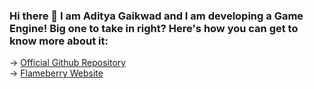 ### Hi there 👋 I am Aditya Gaikwad and I am developing a Game Engine! Big one to take in right? Here's how you can get to know more about it:
→ <a href="https://github.com/flameberry/flameberry-engine">Official Github Repository</a>
<br>
→ <a href="https://flameberry.github.io">Flameberry Website</a>

<!--
**flameberry/flameberry** is a ✨ _special_ ✨ repository because its `README.md` (this file) appears on your GitHub profile.

Here are some ideas to get you started:

- 🔭 I’m currently working on ...
- 🌱 I’m currently learning ...
- 👯 I’m looking to collaborate on ...
- 🤔 I’m looking for help with ...
- 💬 Ask me about ...
- 📫 How to reach me: ...
- 😄 Pronouns: ...
- ⚡ Fun fact: ...
-->
